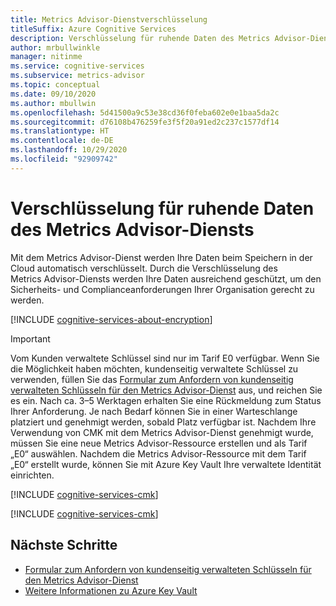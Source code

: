 ```yaml
---
title: Metrics Advisor-Dienstverschlüsselung
titleSuffix: Azure Cognitive Services
description: Verschlüsselung für ruhende Daten des Metrics Advisor-Diensts
author: mrbullwinkle
manager: nitinme
ms.service: cognitive-services
ms.subservice: metrics-advisor
ms.topic: conceptual
ms.date: 09/10/2020
ms.author: mbullwin
ms.openlocfilehash: 5d41500a9c53e38cd36f0feba602e0e1baa5da2c
ms.sourcegitcommit: d76108b476259fe3f5f20a91ed2c237c1577df14
ms.translationtype: HT
ms.contentlocale: de-DE
ms.lasthandoff: 10/29/2020
ms.locfileid: "92909742"
---
```

# <a name="metrics-advisor-service-encryption-of-data-at-rest"></a>Verschlüsselung für ruhende Daten des Metrics Advisor-Diensts

Mit dem Metrics Advisor-Dienst werden Ihre Daten beim Speichern in der Cloud automatisch verschlüsselt. Durch die Verschlüsselung des Metrics Advisor-Diensts werden Ihre Daten ausreichend geschützt, um den Sicherheits- und Complianceanforderungen Ihrer Organisation gerecht zu werden.

[!INCLUDE [cognitive-services-about-encryption](../includes/cognitive-services-about-encryption.md)]

> [!IMPORTANT]
> Vom Kunden verwaltete Schlüssel sind nur im Tarif E0 verfügbar. Wenn Sie die Möglichkeit haben möchten, kundenseitig verwaltete Schlüssel zu verwenden, füllen Sie das [Formular zum Anfordern von kundenseitig verwalteten Schlüsseln für den Metrics Advisor-Dienst](https://aka.ms/cogsvc-cmk) aus, und reichen Sie es ein. Nach ca. 3–5 Werktagen erhalten Sie eine Rückmeldung zum Status Ihrer Anforderung. Je nach Bedarf können Sie in einer Warteschlange platziert und genehmigt werden, sobald Platz verfügbar ist. Nachdem Ihre Verwendung von CMK mit dem Metrics Advisor-Dienst genehmigt wurde, müssen Sie eine neue Metrics Advisor-Ressource erstellen und als Tarif „E0“ auswählen. Nachdem die Metrics Advisor-Ressource mit dem Tarif „E0“ erstellt wurde, können Sie mit Azure Key Vault Ihre verwaltete Identität einrichten.

[!INCLUDE [cognitive-services-cmk](../includes/cognitive-services-cmk-regions.md)]

[!INCLUDE [cognitive-services-cmk](../includes/configure-customer-managed-keys.md)]

## <a name="next-steps"></a>Nächste Schritte

* [Formular zum Anfordern von kundenseitig verwalteten Schlüsseln für den Metrics Advisor-Dienst](https://aka.ms/cogsvc-cmk)
* [Weitere Informationen zu Azure Key Vault](../../key-vault/general/overview.md)